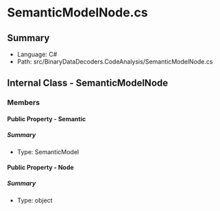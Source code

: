 ﻿# SemanticModelNode.cs

## Summary

* Language: C#
* Path: src/BinaryDataDecoders.CodeAnalysis/SemanticModelNode.cs

## Internal Class - SemanticModelNode

### Members

#### Public Property - Semantic

##### Summary

 * Type: SemanticModel 

#### Public Property - Node

##### Summary

 * Type: object 

